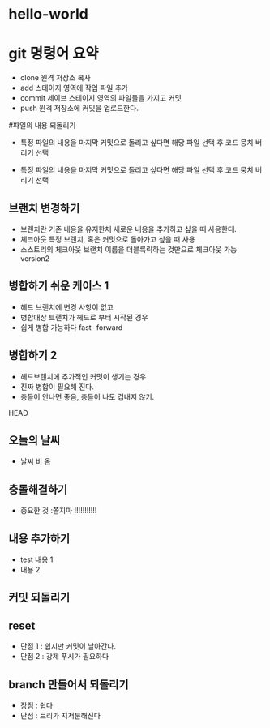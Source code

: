 # hello-world

# git 명령어 요약 

- clone  원격 저장소 복사
- add  스테이지 영역에 작업 파일 추가 
- commit  세이브 스테이지 영역의 파일들을 가지고 커밋 
- push 원격 저장소에 커밋을 업로드한다.

#파일의 내용 되돌리기 
 
- 특정 파일의 내용을 마지막 커밋으로 돌리고 싶다면 해당 파일 선택 후  코드 뭉치 버리기 선택 

- 특정 파일의 내용을 마지막 커밋으로 돌리고 싶다면 해당 파일 선택 후  코드 뭉치 버리기 선택 

## 브랜치 변경하기 
- 브랜치란  기존 내용을 유지한채 새로운 내용을 추가하고 싶을 때 사용한다. 
- 체크아웃  특정 브랜치, 혹은 커밋으로 돌아가고 싶을 때 사용 
- 소스트리의 체크아웃 브랜치 이름을 더블륵릭하는 것만으로 체크아웃 가능
 version2

## 병합하기 쉬운 케이스 1 
- 헤드 브랜치에 변경 사항이 없고 
- 병합대상 브랜치가 헤드로 부터 시작된 경우 
- 쉽게 병합 가능하다 fast- forward

## 병합하기 2 

- 헤드브랜치에 추가적인 커밋이 생기는 경우
- 진짜 병합이 필요해 진다. 
- 충돌이 안나면 좋음, 충돌이 나도 겁내지 않기.

 HEAD

## 오늘의 날씨 
- 날씨 비 옴 

## 충돌해결하기 

- 중요한 것 :쫄지마 !!!!!!!!!!! 
 
## 내용 추가하기 
- test 내용 1 
- 내용 2

## 커밋 되돌리기

## reset 

- 단점 1 : 쉽지만 커밋이 날아간다. 
- 단점 2 : 강제 푸시가 필요하다

## branch  만들어서 되돌리기 

- 장점 : 쉽다 
- 단점 : 트리가 지저분해진다 

